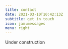 ```yaml
---
title: contact
date: 2021-03-10T10:42:13Z
subtitle: get in touch
icon: jam:messages
menu: right
---
```


Under construction
